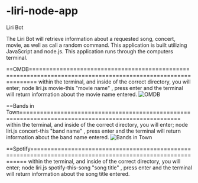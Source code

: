 # -liri-node-app
Liri Bot

The Liri Bot will retrieve information about a requested song, concert, movie, as well as call a random command.
This application is built utilizing JavaScript and node.js. This application runs through the computers terminal.

==OMDB==============================================================================================================
within the terminal, and inside of the correct directory, you will enter; node liri.js movie-this "movie name" , press enter and the terminal will return information about the movie name entered.
![OMDB](../screenshots/OMDB_Responsive.png)

==Bands in Town=====================================================================================================
within the terminal, and inside of the correct directory, you will enter; node liri.js concert-this "band name" , press enter and the terminal will return information about the band name entered.
![Bands in Town](../screenshots/bandsintown.png)

==Spotify===========================================================================================================
within the terminal, and inside of the correct directory, you will enter; node liri.js spotify-this-song "song title" , press enter and the terminal will return information about the song title entered.